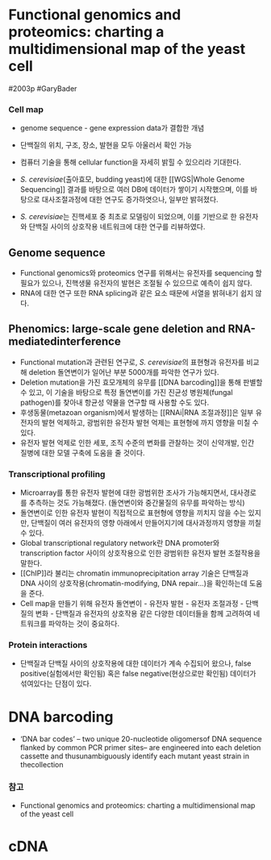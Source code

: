# Functional genomics and proteomics: charting a multidimensional map of the yeast cell
#2003p #GaryBader
### Cell map
- genome sequence - gene expression data가 결합한 개념
- 단백질의 위치, 구조, 장소, 발현을 모두 아울러서 확인 가능

- 컴퓨터 기술을 통해 cellular function을 자세히 밝힐 수 있으리라 기대한다.
- *S. cerevisiae*(출아효모, budding yeast)에 대한 [[WGS|Whole Genome Sequencing]] 결과를 바탕으로 여러 DB에 데이터가 쌓이기 시작했으며, 이를 바탕으로 대사조절과정에 대한 연구도 증가하엿으나, 일부만 밝혀졌다.
- *S. cerevisiae*는 진핵세포 중 최초로 모델링이 되었으며, 이를 기반으로 한 유전자와 단백질 사이의 상호작용 네트워크에 대한 연구를 리뷰하였다.
## Genome sequence
- Functional genomics와 proteomics 연구를 위해서는 유전자를 sequencing 할 필요가 있으나, 진핵생물 유전자의 발현은 조절될 수 있으므로 예측이 쉽지 않다.
- RNA에 대한 연구 또한 RNA splicing과 같은 요소 때문에 서열을 밝혀내기 쉽지 않다.
## Phenomics: large-scale gene deletion and RNA-mediatedinterference
- Functional mutation과 관련된 연구로, *S. cerevisiae*의 표현형과 유전자를 비교해 deletion 돌연변이가 일어난 부분 5000개를 파악한 연구가 있다. 
- Deletion mutation을 가진 효모개체의 유무를 [[DNA barcoding]]을 통해 판별할 수 있고, 이 기술을 바탕으로 특정 돌연변이를 가진 진균성 병원체(fungal pathogen)를 찾아내 항균성 약물을 연구할 때 사용할 수도 있다.
- 후생동물(metazoan organism)에서 발생하는 [[RNAi|RNA 조절과정]]은 일부 유전자의 발현 억제하고, 광범위한 유전자 발현 억제는 표현형에 까지 영향을 미칠 수 있다.
- 유전자 발현 억제로 인한 세포, 조직 수준의 변화를 관찰하는 것이 신약개발, 인간 질병에 대한 모델 구축에 도움을 줄 것이다.
### Transcriptional profiling
- Microarray를 통한 유전자 발현에 대한 광범위한 조사가 가능해지면서, 대사경로를 추측하는 것도 가능해졌다. (돌연변이와 중간물질의 유무를 파악하는 방식)
- 돌연변이로 인한 유전자 발현이 직접적으로 표현형에 영향을 끼치지 않을 수는 있지만, 단백질이 여러 유전자의 영향 아래에서 만들어지기에 대사과정까지 영향을 끼칠 수 있다.
- Global transcriptional regulatory network란 DNA promoter와 transcription factor 사이의 상호작용으로 인한 광범위한 유전자 발현 조절작용을 말한다.
- [[ChIP]]라 불리는 chromatin immunoprecipitation array 기술은 단백질과 DNA 사이의 상호작용(chromatin-modifying, DNA repair...)을 확인하는데 도움을 준다.
- Cell map을 만들기 위해 유전자 돌연변이 - 유전자 발현 - 유전자 조절과정 - 단백질의 변화  -  단백질과 유전자의 상호작용 같은 다양한 데이터들을 함께 고려하여 네트워크를 파악하는 것이 중요하다.
### Protein interactions
- 단백질과 단백질 사이의 상호작용에 대한 데이터가 계속 수집되어 왔으나, false positive(실험에서만 확인됨) 혹은 false negative(현상으로만 확인됨) 데이터가 섞여있다는 단점이 있다.
# DNA barcoding
- ‘DNA bar codes’ – two unique 20-nucleotide oligomersof DNA sequence flanked by common PCR primer sites– are engineered into each deletion cassette and thusunambiguously identify each mutant yeast strain in thecollection
### 참고
- Functional genomics and proteomics: charting a multidimensional map of the yeast cell
# cDNA